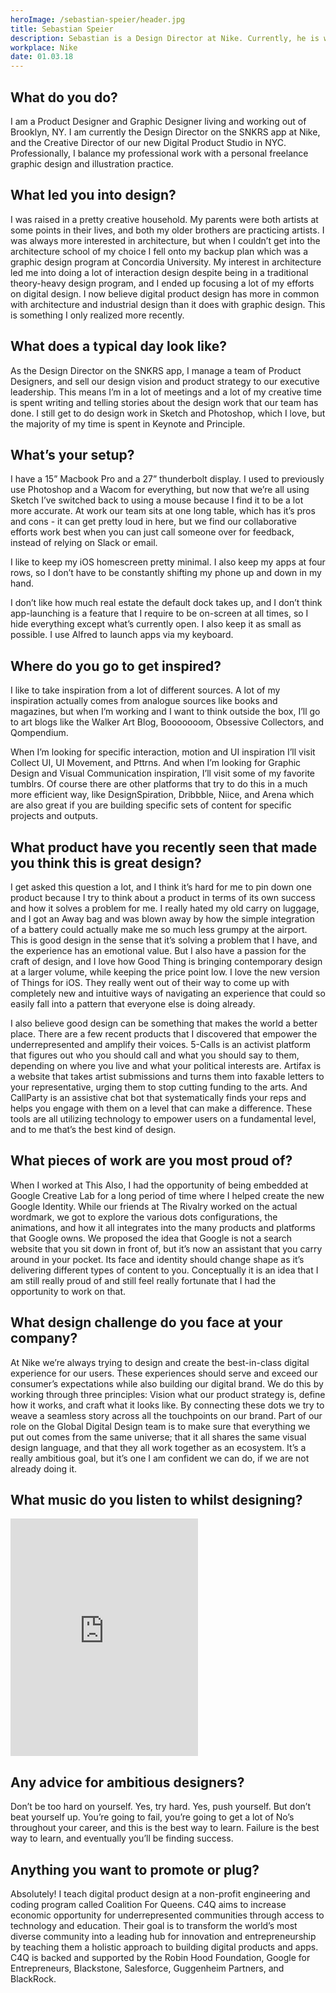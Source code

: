 ```yaml
---
heroImage: /sebastian-speier/header.jpg
title: Sebastian Speier 
description: Sebastian is a Design Director at Nike. Currently, he is working on the Snkrs app amongst other Nike Digital products.
workplace: Nike
date: 01.03.18
---
```


## What do you do?
I am a Product Designer and Graphic Designer living and working out of Brooklyn, NY. I am currently the Design Director on the SNKRS app at Nike, and the Creative Director of our new Digital Product Studio in NYC. Professionally, I balance my professional work with a personal freelance graphic design and illustration practice.

## What led you into design?
I was raised in a pretty creative household. My parents were both artists at some points in their lives, and both my older brothers are practicing artists. I was always more interested in architecture, but when I couldn’t get into the architecture school of my choice I fell onto my backup plan which was a graphic design program at Concordia University. My interest in architecture led me into doing a lot of interaction design despite being in a traditional theory-heavy design program, and I ended up focusing a lot of my efforts on digital design. I now believe digital product design has more in common with architecture and industrial design than it does with graphic design. This is something I only realized more recently.

## What does a typical day look like?
As the Design Director on the SNKRS app, I manage a team of Product Designers, and sell our design vision and product strategy to our executive leadership. This means I’m in a lot of meetings and a lot of my creative time is spent writing and telling stories about the design work that our team has done. I still get to do design work in Sketch and Photoshop, which I love, but the majority of my time is spent in Keynote and Principle.

## What’s your setup?

I have a 15” Macbook Pro and a 27” thunderbolt display. I used to previously use Photoshop and a Wacom for everything, but now that we’re all using Sketch I’ve switched back to using a mouse because I find it to be a lot more accurate. At work our team sits at one long table, which has it’s pros and cons - it can get pretty loud in here, but we find our collaborative efforts work best when you can just call someone over for feedback, instead of relying on Slack or email.

I like to keep my iOS homescreen pretty minimal. I also keep my apps at four rows, so I don’t have to be constantly shifting my phone up and down in my hand.

I don’t like how much real estate the default dock takes up, and I don’t think app-launching is a feature that I require to be on-screen at all times, so I hide everything except what’s currently open. I also keep it as small as possible. I use Alfred to launch apps via my keyboard.

## Where do you go to get inspired?
I like to take inspiration from a lot of different sources. A lot of my inspiration actually comes from analogue sources like books and magazines, but when I’m working and I want to think outside the box, I’ll go to art blogs like the Walker Art Blog, Booooooom, Obsessive Collectors, and Qompendium.

When I’m looking for specific interaction, motion and UI inspiration I’ll visit Collect UI, UI Movement, and Pttrns. And when I’m looking for Graphic Design and Visual Communication inspiration, I’ll visit some of my favorite tumblrs. Of course there are other platforms that try to do this in a much more efficient way, like DesignSpiration, Dribbble, Niice, and Arena which are also great if you are building specific sets of content for specific projects and outputs.

## What product have you recently seen that made you think this is great design?
I get asked this question a lot, and I think it’s hard for me to pin down one product because I try to think about a product in terms of its own success and how it solves a problem for me. I really hated my old carry on luggage, and I got an Away bag and was blown away by how the simple integration of a battery could actually make me so much less grumpy at the airport. This is good design in the sense that it’s solving a problem that I have, and the experience has an emotional value. But I also have a passion for the craft of design, and I love how Good Thing is bringing contemporary design at a larger volume, while keeping the price point low. I love the new version of Things for iOS. They really went out of their way to come up with completely new and intuitive ways of navigating an experience that could so easily fall into a pattern that everyone else is doing already.

I also believe good design can be something that makes the world a better place. There are a few recent products that I discovered that empower the underrepresented and amplify their voices. 5-Calls is an activist platform that figures out who you should call and what you should say to them, depending on where you live and what your political interests are. Artifax is a website that takes artist submissions and turns them into faxable letters to your representative, urging them to stop cutting funding to the arts. And CallParty is an assistive chat bot that systematically finds your reps and helps you engage with them on a level that can make a difference. These tools are all utilizing technology to empower users on a fundamental level, and to me that’s the best kind of design.

## What pieces of work are you most proud of?

When I worked at This Also, I had the opportunity of being embedded at Google Creative Lab for a long period of time where I helped create the new Google Identity. While our friends at The Rivalry worked on the actual wordmark, we got to explore the various dots configurations, the animations, and how it all integrates into the many products and platforms that Google owns. We proposed the idea that Google is not a search website that you sit down in front of, but it’s now an assistant that you carry around in your pocket. Its face and identity should change shape as it’s delivering different types of content to you. Conceptually it is an idea that I am still really proud of and still feel really fortunate that I had the opportunity to work on that.

## What design challenge do you face at your company?

At Nike we’re always trying to design and create the best-in-class digital experience for our users. These experiences should serve and exceed our consumer’s expectations while also building our digital brand. We do this by working through three principles: Vision what our product strategy is, define how it works, and craft what it looks like. By connecting these dots we try to weave a seamless story across all the touchpoints on our brand. Part of our role on the Global Digital Design team is to make sure that everything we put out comes from the same universe; that it all shares the same visual design language, and that they all work together as an ecosystem. It’s a really ambitious goal, but it’s one I am confident we can do, if we are not already doing it.

## What music do you listen to whilst designing?

<iframe src="https://open.spotify.com/embed/user/interfacelovers/playlist/56INWZFmWf3AeTjCQdVc79" width="300" height="380" frameborder="0" allowtransparency="true" allow="encrypted-media"></iframe>

## Any advice for ambitious designers?
Don’t be too hard on yourself. Yes, try hard. Yes, push yourself. But don’t beat yourself up. You’re going to fail, you’re going to get a lot of No’s throughout your career, and this is the best way to learn. Failure is the best way to learn, and eventually you’ll be finding success.

## Anything you want to promote or plug?
Absolutely! I teach digital product design at a non-profit engineering and coding program called Coalition For Queens. C4Q aims to increase economic opportunity for underrepresented communities through access to technology and education. Their goal is to transform the world’s most diverse community into a leading hub for innovation and entrepreneurship by teaching them a holistic approach to building digital products and apps. C4Q is backed and supported by the Robin Hood Foundation, Google for Entrepreneurs, Blackstone, Salesforce, Guggenheim Partners, and BlackRock.

